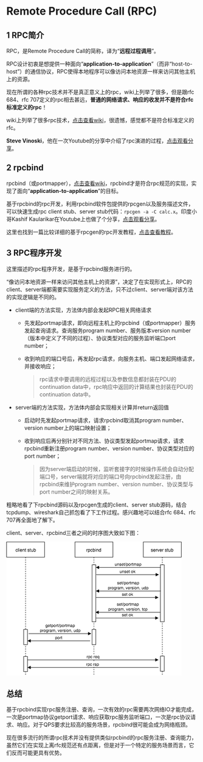 # Remote Procedure Call (RPC)

## 1 RPC简介

RPC，是Remote Procedure Call的简称，译为“**远程过程调用**”。

RPC设计初衷是想提供一种面向“**application-to-application**”（而非“host-to-host”）的通信协议，RPC使得本地程序可以像访问本地资源一样来访问其他主机上的资源。

现在所谓的各种rpc技术并不是真正意义上的rpc，wiki上列举了很多，但是跟rfc 684、rfc 707定义的rpc相去甚远，**普通的网络请求、响应的收发并不是符合rfc标准定义的rpc**！

wiki上列举了很多rpc技术，[点击查看wiki](https://en.wikipedia.org/wiki/Remote_procedure_call)，很遗憾，感觉都不是符合标准定义的rfc。

**Steve Vinoski**，他在一次Youtube的分享中介绍了rpc演进的过程，[点击观看分享](https://www.youtube.com/watch?v=so6fNXLFixg&index=5&list=PL74sKVuaebMJipJ71p3ntfI57WWDMiVGI)。

## 2 rpcbind

rpcbind（或portmapper），[点击查看wiki](https://en.wikipedia.org/wiki/Portmap)，rpcbind才是符合rpc规范的实现，实现了面向“**application-to-application**”的目标。

基于rpcbind的rpc开发，利用rpcbind软件包提供的rpcgen以及服务描述文件，可以快速生成rpc client stub、server stub代码：```rpcgen -a -C calc.x```。印度小哥Kashif Kaularikar在Youtube上也做了个分享，[点击观看分享](https://www.youtube.com/watch?v=HbBxO5RXNhU&index=4&list=PL74sKVuaebMJipJ71p3ntfI57WWDMiVGI)。

这里也找到一篇比较详细的基于rpcgen的rpc开发教程，[点击查看教程](https://docs.oracle.com/cd/E19683-01/816-1435/rpcgenpguide-21470/index.html)。

## 3 RPC程序开发

这里描述的rpc程序开发，是基于rpcbind服务进行的。

“像访问本地资源一样来访问其他主机上的资源”，决定了在实现形式上，RPC的client、server端都需要实现服务定义的方法，只不过client、server端对该方法的实现逻辑是不同的。

- client端的方法实现，方法体内部会发起RPC相关网络请求
    - 先发起portmap请求，即向远程主机上的rpcbind（或portmapper）服务发起查询请求。查询服务program number、服务版本version number（版本中定义了不同的过程）、协议类型对应的服务监听端口port number；
    - 收到响应的端口号后，再发起rpc请求，向服务主机、端口发起网络请求，并接收响应；
    
        >rpc请求中要调用的远程过程以及参数信息都封装在PDU的continuation data中，rpc响应中返回的计算结果也封装在PDU的continuation data中。
- server端的方法实现，方法体内部会实现相关计算并return返回值
    - 启动时先发起portmap请求，请求rpcbind取消其program number、version number上的端口映射设置；
    - 收到响应后再分别针对不同方法、协议类型发起portmap请求，请求rpcbind重新注册program number、version number、协议类型对应的port number；
    
        >因为server端启动的时候，监听套接字的时候操作系统会自动分配端口号，server端就将对应的端口号向rpcbind发起注册，由rpcbind来维护program number、version number、协议类型与port number之间的映射关系。

粗略地看了下rpcbind源码以及rpcgen生成的client、server stub源码，结合tcpdump、wireshark自己抓包看了下工作过程。感兴趣地可以结合rfc 684、rfc 707再全面地了解下。

client、server、rpcbind三者之间的时序图大致如下图：

![rp-w461](media/rpc.png)

## 总结

基于rpcbind实现rpc服务注册、查询，一次有效的rpc需要两次网络IO才能完成，一次是portmap协议getport请求、响应获取rpc服务监听端口，一次是rpc协议请求、响应。对于QPS要求比较高的服务场景，rpcbind很可能会成为网络瓶颈。

现在很多流行的所谓rpc技术并没有提供类似rpcbind的rpc服务注册、查询能力，虽然它们在实现上离rfc规范还有点距离，但是对于一个特定的服务场景而言，它们反而可能更具有优势。



